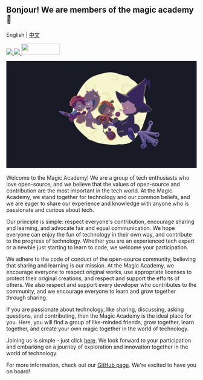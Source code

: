 <!--
 * @Descripttion: 
 * @version: 
 * @Author: 松岛川树
 * @Date: 2021-12-04 19:51:09
 * @LastEditors: 松岛川树
 * @LastEditTime: 2021-12-21 16:05:40
 * @FilePath: \.github\profile\README.md
-->
## Bonjour!  We are members of the magic academy 👋

English | [中文](https://github.com/Magic-Academy/.github/blob/main/profile/README_zh.md)

<a href="https://discord.gg/G2jgHeQfy4"><img src="https://img.shields.io/badge/Discord-7289DA?style=for-the-badge&logo=discord&logoColor=white">
<a href="https://github.com/Magic-Academy"><img src="https://img.shields.io/badge/GitHub-100000?style=for-the-badge&logo=github&logoColor=white" width="102px"></a><a href="https://github.com/Magic-Academy/.github/issues/new?assignees=&labels=invite+me+to+the+organisation&template=invitation.yml&title=Please+invite+me+to+the+GitHub+Community+Organization">
<img src="https://img.shields.io/badge/Application-blue?style=for-the-badge" width="102px" height="29"></a>
</a><br>

![title](/plenio.jpg)

Welcome to the Magic Academy! We are a group of tech enthusiasts who love open-source, and we believe that the values of open-source and contribution are the most important in the tech world. At the Magic Academy, we stand together for technology and our common beliefs, and we are eager to share our experience and knowledge with anyone who is passionate and curious about tech.

Our principle is simple: respect everyone's contribution, encourage sharing and learning, and advocate fair and equal communication. We hope everyone can enjoy the fun of technology in their own way, and contribute to the progress of technology. Whether you are an experienced tech expert or a newbie just starting to learn to code, we welcome your participation.

We adhere to the code of conduct of the open-source community, believing that sharing and learning is our mission. At the Magic Academy, we encourage everyone to respect original works, use appropriate licenses to protect their original creations, and respect and support the efforts of others. We also respect and support every developer who contributes to the community, and we encourage everyone to learn and grow together through sharing.

If you are passionate about technology, like sharing, discussing, asking questions, and contributing, then the Magic Academy is the ideal place for you. Here, you will find a group of like-minded friends, grow together, learn together, and create your own magic together in the world of technology.

Joining us is simple - just click [here](https://github.com/Magic-Academy/.github/issues/new?assignees=&labels=invite+me+to+the+organisation&template=invitation.yml&title=Please+invite+me+to+the+GitHub+Community+Organization). We look forward to your participation and embarking on a journey of exploration and innovation together in the world of technology.

For more information, check out our [GitHub page]((https://github.com/Magic-Academy/.github)). We're excited to have you on board!
